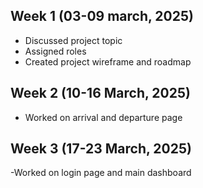## Week 1 (03-09 march, 2025)
- Discussed project topic
- Assigned roles
- Created project wireframe and roadmap 

## Week 2 (10-16 March, 2025)
- Worked on arrival and departure page

## Week 3 (17-23 March, 2025)
-Worked on login page and main dashboard
